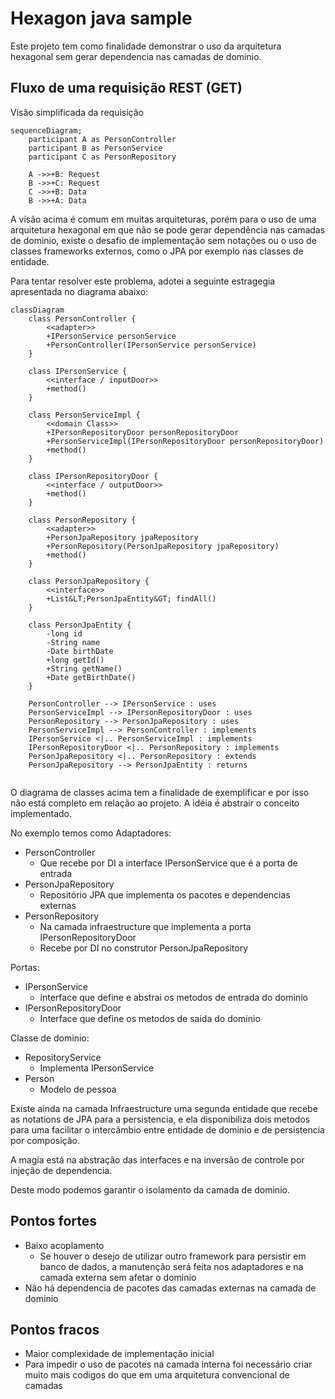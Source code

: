 # Hexagon java sample
Este projeto tem como finalidade demonstrar o uso da arquitetura hexagonal sem gerar dependencia nas camadas de dominio.


## Fluxo de uma requisição REST (GET)

Visão simplificada da requisição


```mermaid
sequenceDiagram;
    participant A as PersonController
    participant B as PersonService
    participant C as PersonRepository

    A ->>+B: Request
    B ->>+C: Request
    C ->>+B: Data
    B ->>+A: Data
```

A visão acima é comum em muitas arquiteturas, porém para o uso de uma arquitetura hexagonal em que não se pode gerar dependência nas camadas de dominio, existe o desafio de implementação sem notações ou o uso de classes frameworks externos, como o JPA por exemplo nas classes de entidade.


Para tentar resolver este problema, adotei a seguinte estragegia apresentada no diagrama abaixo:

```mermaid
classDiagram
    class PersonController {
        <<adapter>>
        +IPersonService personService
        +PersonController(IPersonService personService)
    }

    class IPersonService {
        <<interface / inputDoor>>        
        +method()
    }

    class PersonServiceImpl {
        <<domain Class>>
        +IPersonRepositoryDoor personRepositoryDoor
        +PersonServiceImpl(IPersonRepositoryDoor personRepositoryDoor)
        +method()
    }

    class IPersonRepositoryDoor {
        <<interface / outputDoor>>
        +method()
    }

    class PersonRepository {
        <<adapter>>
        +PersonJpaRepository jpaRepository
        +PersonRepository(PersonJpaRepository jpaRepository)
        +method()
    }

    class PersonJpaRepository {
        <<interface>>
        +List&LT;PersonJpaEntity&GT; findAll()
    }

    class PersonJpaEntity {
        -long id
        -String name
        -Date birthDate
        +long getId()
        +String getName()
        +Date getBirthDate()
    }

    PersonController --> IPersonService : uses
    PersonServiceImpl --> IPersonRepositoryDoor : uses
    PersonRepository --> PersonJpaRepository : uses
    PersonServiceImpl --> PersonController : implements
    IPersonService <|.. PersonServiceImpl : implements
    IPersonRepositoryDoor <|.. PersonRepository : implements
    PersonJpaRepository <|.. PersonRepository : extends
    PersonJpaRepository --> PersonJpaEntity : returns


```

O diagrama de classes acima tem a finalidade de exemplificar e por isso não está completo em relação ao projeto. A idéia é abstrair o conceito implementado.

No exemplo temos como Adaptadores:
- PersonController
    - Que recebe por DI a interface IPersonService que é a porta de entrada
- PersonJpaRepository
    - Repositório JPA que implementa os pacotes e dependencias externas
- PersonRepository
    - Na camada infraestructure que implementa a porta IPersonRepositoryDoor
    - Recebe por DI no construtor PersonJpaRepository

Portas:
- IPersonService
    - interface que define e abstrai os metodos de entrada do dominio
- IPersonRepositoryDoor
    - Interface que define os metodos de saida do dominio

Classe de dominio:
- RepositoryService
    - Implementa IPersonService
- Person
    - Modelo de pessoa

Existe ainda na camada Infraestructure uma segunda entidade que recebe as notations de JPA para a persistencia, e ela disponibiliza dois metodos para uma facilitar o intercâmbio entre entidade de dominio e de persistencia por composição.


A magia está na abstração das interfaces e na inversão de controle por injeção de dependencia.

Deste modo podemos garantir o isolamento da camada de dominio.

## Pontos fortes
- Baixo acoplamento
    - Se houver o desejo de utilizar outro framework para persistir em banco de dados, a manutenção será feita nos adaptadores e na camada externa sem afetar o dominio
- Não há dependencia de pacotes das camadas externas na camada de dominio

## Pontos fracos
- Maior complexidade de implementação inicial
- Para impedir o uso de pacotes na camada interna foi necessário criar muito mais codigos do que em uma arquitetura convencional de camadas
